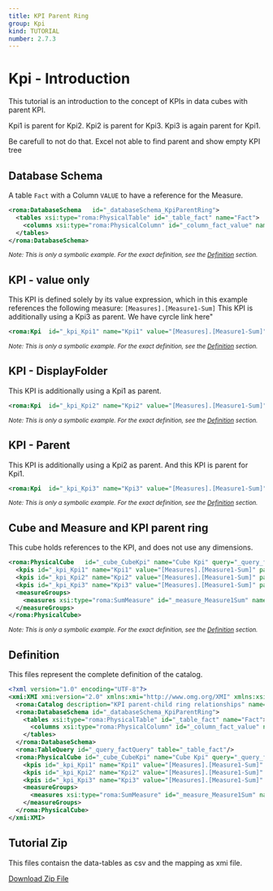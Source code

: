 ```yaml
---
title: KPI Parent Ring
group: Kpi
kind: TUTORIAL
number: 2.7.3
---
```

# Kpi - Introduction

This tutorial is an introduction to the concept of KPIs in data cubes with parent KPI.


Kpi1 is parent for Kpi2. Kpi2 is parent for Kpi3. Kpi3 is again parent for Kpi1.

Be carefull to not do that. Excel not able to find parent and show empty KPI tree


## Database Schema

A table `Fact` with a Column `VALUE` to have a reference for the Measure.


```xml
<roma:DatabaseSchema   id="_databaseSchema_KpiParentRing">
  <tables xsi:type="roma:PhysicalTable" id="_table_fact" name="Fact">
    <columns xsi:type="roma:PhysicalColumn" id="_column_fact_value" name="VALUE" type="Integer"/>
  </tables>
</roma:DatabaseSchema>

```
*<small>Note: This is only a symbolic example. For the exact definition, see the [Definition](#definition) section.</small>*
## KPI - value only

This KPI is defined solely by its value expression, which in this example references the following measure: `[Measures].[Measure1-Sum]`
This KPI is additionally using a Kpi3 as parent. We have cyrcle link here"


```xml
<roma:Kpi  id="_kpi_Kpi1" name="Kpi1" value="[Measures].[Measure1-Sum]" parentKpi="_kpi_Kpi3"/>

```
*<small>Note: This is only a symbolic example. For the exact definition, see the [Definition](#definition) section.</small>*
## KPI - DisplayFolder

This KPI is additionally using a Kpi1 as parent.


```xml
<roma:Kpi  id="_kpi_Kpi2" name="Kpi2" value="[Measures].[Measure1-Sum]" parentKpi="_kpi_Kpi1"/>

```
*<small>Note: This is only a symbolic example. For the exact definition, see the [Definition](#definition) section.</small>*
## KPI - Parent

This KPI is additionally using a Kpi2 as parent. And this KPI is parent for Kpi1.


```xml
<roma:Kpi  id="_kpi_Kpi3" name="Kpi3" value="[Measures].[Measure1-Sum]" parentKpi="_kpi_Kpi1"/>

```
*<small>Note: This is only a symbolic example. For the exact definition, see the [Definition](#definition) section.</small>*
## Cube and Measure and KPI parent ring

This cube holds references to the KPI, and does not use any dimensions.


```xml
<roma:PhysicalCube   id="_cube_CubeKpi" name="Cube Kpi" query="_query_factQuery">
  <kpis id="_kpi_Kpi1" name="Kpi1" value="[Measures].[Measure1-Sum]" parentKpi="_kpi_Kpi3"/>
  <kpis id="_kpi_Kpi2" name="Kpi2" value="[Measures].[Measure1-Sum]" parentKpi="_kpi_Kpi1"/>
  <kpis id="_kpi_Kpi3" name="Kpi3" value="[Measures].[Measure1-Sum]" parentKpi="_kpi_Kpi1"/>
  <measureGroups>
    <measures xsi:type="roma:SumMeasure" id="_measure_Measure1Sum" name="Measure1-Sum" column="_column_fact_value"/>
  </measureGroups>
</roma:PhysicalCube>

```
*<small>Note: This is only a symbolic example. For the exact definition, see the [Definition](#definition) section.</small>*

## Definition

This files represent the complete definition of the catalog.

```xml
<?xml version="1.0" encoding="UTF-8"?>
<xmi:XMI xmi:version="2.0" xmlns:xmi="http://www.omg.org/XMI" xmlns:xsi="http://www.w3.org/2001/XMLSchema-instance" xmlns:roma="https://www.daanse.org/spec/org.eclipse.daanse.rolap.mapping">
  <roma:Catalog description="KPI parent-child ring relationships" name="Daanse Tutorial - KPI Parent Ring" cubes="_cube_CubeKpi" dbschemas="_databaseSchema_KpiParentRing"/>
  <roma:DatabaseSchema id="_databaseSchema_KpiParentRing">
    <tables xsi:type="roma:PhysicalTable" id="_table_fact" name="Fact">
      <columns xsi:type="roma:PhysicalColumn" id="_column_fact_value" name="VALUE" type="Integer"/>
    </tables>
  </roma:DatabaseSchema>
  <roma:TableQuery id="_query_factQuery" table="_table_fact"/>
  <roma:PhysicalCube id="_cube_CubeKpi" name="Cube Kpi" query="_query_factQuery">
    <kpis id="_kpi_Kpi1" name="Kpi1" value="[Measures].[Measure1-Sum]" parentKpi="_kpi_Kpi3"/>
    <kpis id="_kpi_Kpi2" name="Kpi2" value="[Measures].[Measure1-Sum]" parentKpi="_kpi_Kpi1"/>
    <kpis id="_kpi_Kpi3" name="Kpi3" value="[Measures].[Measure1-Sum]" parentKpi="_kpi_Kpi1"/>
    <measureGroups>
      <measures xsi:type="roma:SumMeasure" id="_measure_Measure1Sum" name="Measure1-Sum" column="_column_fact_value"/>
    </measureGroups>
  </roma:PhysicalCube>
</xmi:XMI>

```



## Tutorial Zip
This files contaisn the data-tables as csv and the mapping as xmi file.

<a href="./zip/tutorial.kpi.parent.ring.zip" download>Download Zip File</a>
